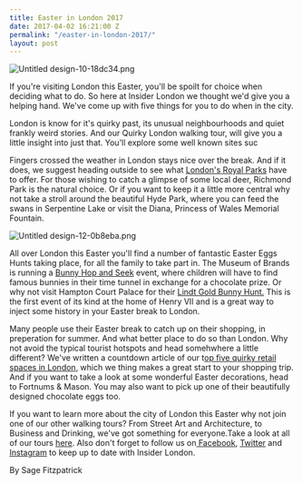```yaml
---
title: Easter in London 2017
date: 2017-04-02 16:21:00 Z
permalink: "/easter-in-london-2017/"
layout: post
---
```


![Untitled design-10-18dc34.png](/uploads/Untitled%20design-10-18dc34.png)

If you're visiting London this Easter, you'll be spoilt for choice when deciding what to do. So here at Insider London we thought we'd give you a helping hand. We've come up with five things for you to do when in the city.

London is know for it's quirky past, its unusual neighbourhoods and quiet frankly weird stories. And our Quirky London walking tour, will give you a little insight into just that. You'll explore some well known sites suc

Fingers crossed the weather in London stays nice over the break. And if it does, we suggest heading outside to see what [London's Royal Parks](https://www.royalparks.org.uk) have to offer. For those wishing to catch a glimpse of some local deer, Richmond Park is the natural choice. Or if you want to keep it a little more central why not take a stroll around the beautiful Hyde Park, where you can feed the swans in Serpentine Lake or visit the Diana, Princess of Wales Memorial Fountain. 

![Untitled design-12-0b8eba.png](/uploads/Untitled%20design-12-0b8eba.png)

All over London this Easter you'll find a number of fantastic Easter Eggs Hunts taking place, for all the family to take part in. The Museum of Brands is running a [Bunny Hop and Seek](http://www.museumofbrands.com/whats-on/exhibitions/bunny-hop-and-seek-for-easter-1-16-april.html) event, where children will have to find famous bunnies in their time tunnel in exchange for a chocolate prize. Or why not visit Hampton Court Palace for their [Lindt Gold Bunny Hunt.](http://www.hrp.org.uk/hampton-court-palace/whats-on/easter-at-hampton-court-palace/#gs.iwrYxZw) This is the first event of its kind at the home of Henry VII and is a great way to inject some history in your Easter break to London.

Many people use their Easter break to catch up on their shopping, in preperation for summer. And what better place to do so than London. Why not avoid the typical tourist hotspots and head somehwhere a little different? We've written a countdown article of our t[op five quirky retail spaces in London](http://www.insider-london.co.uk/top-five-quirky-retail-spaces-in-london/), which we thing makes a great start to your shopping trip. And if you want to take a look at some wonderful Easter decorations, head to Fortnums & Mason. You may also want to pick up one of their beautifully designed chocolate eggs too.

If you want to learn more about the city of London this Easter why not join one of our other walking tours? From Street Art and Architecture, to Business and Drinking, we've got something for everyone.Take a look at all of our tours [here](http://www.insider-london.co.uk/tours/). Also don't forget to follow us on[ Facebook](http://facebook.com/insiderlondon/?fref=ts), [Twitter](https://twitter.com/insiderlondon) and [Instagram](https://www.instagram.com/insiderlondontours/) to keep up to date with Insider London.

By Sage Fitzpatrick